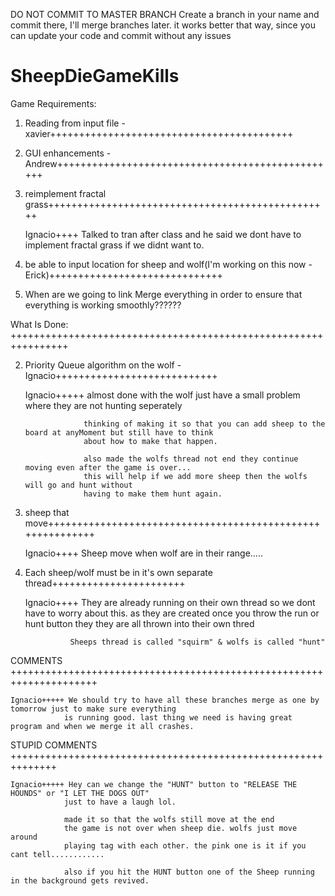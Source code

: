 DO NOT COMMIT TO MASTER BRANCH
Create a branch in your name and commit there, I'll merge branches later.
it works better that way, since you can update your code and commit without any issues


SheepDieGameKills
=================
Game Requirements:

1. Reading from input file - xavier++++++++++++++++++++++++++++++++++++++++++

     
3. GUI enhancements - Andrew+++++++++++++++++++++++++++++++++++++++++++++++++

4. reimplement fractal grass+++++++++++++++++++++++++++++++++++++++++++++++++

    Ignacio++++ Talked to tran after class and he said we dont have to implement fractal grass if we didnt want to.


6. be able to input location for sheep and wolf(I'm working on this now - Erick)++++++++++++++++++++++++++++++


99.  When are we going to link Merge everything in order to ensure that everything is working smoothly?????? 




What Is Done: ++++++++++++++++++++++++++++++++++++++++++++++++++++++++++++++++

2. Priority Queue algorithm on the wolf - Ignacio++++++++++++++++++++++++++++

    Ignacio+++++ almost done with the wolf just have a small problem where they are not hunting seperately
                        
                    thinking of making it so that you can add sheep to the board at anyMoment but still have to think
                    about how to make that happen. 
                    
                    also made the wolfs thread not end they continue moving even after the game is over...
                    this will help if we add more sheep then the wolfs will go and hunt without
                    having to make them hunt again.                    
                    
5. sheep that move+++++++++++++++++++++++++++++++++++++++++++++++++++++++++++

    Ignacio++++ Sheep move when wolf are in their range.....

7. Each sheep/wolf must be in it's own separate thread+++++++++++++++++++++++

    Ignacio++++ They are already running on their own thread so we dont have to worry about this.
                 as they are created once you throw the run or hunt button they they are all thrown into their own thred
                
                 Sheeps thread is called "squirm" & wolfs is called "hunt"

COMMENTS +++++++++++++++++++++++++++++++++++++++++++++++++++++++++++++++++++++

    Ignacio+++++ We should try to have all these branches merge as one by tomorrow just to make sure everything 
                is running good. last thing we need is having great program and when we merge it all crashes.
                
                
                
STUPID COMMENTS ++++++++++++++++++++++++++++++++++++++++++++++++++++++++++++++

    Ignacio+++++ Hey can we change the "HUNT" button to "RELEASE THE HOUNDS" or "I LET THE DOGS OUT"
                just to have a laugh lol.
                
                made it so that the wolfs still move at the end
                the game is not over when sheep die. wolfs just move around 
                playing tag with each other. the pink one is it if you cant tell............ 
                
                also if you hit the HUNT button one of the Sheep running in the background gets revived.
